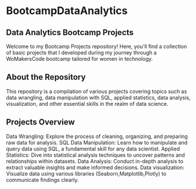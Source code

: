 # BootcampDataAnalytics

## Data Analytics Bootcamp Projects
Welcome to my Bootcamp Projects repository! Here, you'll find a collection of basic projects that I developed during my journey through a WoMakersCode bootcamp tailored for women in technology.

## About the Repository
This repository is a compilation of various projects covering topics such as data wrangling, data manipulation with SQL, applied statistics, data analysis, visualization, and other essential skills in the realm of data science.

## Projects Overview
Data Wrangling: Explore the process of cleaning, organizing, and preparing raw data for analysis.
SQL Data Manipulation: Learn how to manipulate and query data using SQL, a fundamental skill for any data scientist.
Applied Statistics: Dive into statistical analysis techniques to uncover patterns and relationships within datasets.
Data Analysis: Conduct in-depth analysis to extract valuable insights and make informed decisions.
Data visualization: Visualize data using various libraries (Seaborn,Matplotlib,Plotly) to communicate findings clearly.

